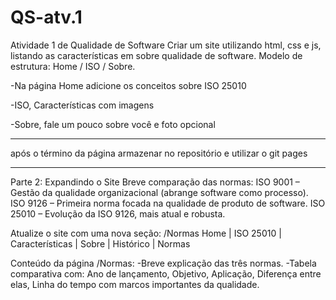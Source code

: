 # QS-atv.1
Atividade 1 de Qualidade de Software
Criar um site utilizando html, css e js, listando as características em  sobre qualidade de software. Modelo de estrutura: Home / ISO / Sobre.

-Na página  Home adicione os conceitos  sobre ISO 25010

-ISO, Características com imagens 

-Sobre, fale um pouco sobre você e foto opcional
- - - - - 
após o término da página armazenar no repositório e utilizar o git pages
- - - - -
Parte 2:
Expandindo o Site
Breve comparação das normas: ISO 9001 – Gestão da qualidade organizacional (abrange software como processo). ISO 9126 – Primeira norma focada na qualidade de produto de software.
ISO 25010 – Evolução da ISO 9126, mais atual e robusta.


Atualize o site com uma nova seção: /Normas
Home | ISO 25010 | Características | Sobre | Histórico | Normas

Conteúdo da página /Normas: 
-Breve explicação das três normas.
-Tabela comparativa com: Ano de lançamento, Objetivo, Aplicação, Diferença entre elas, Linha do tempo com marcos importantes da qualidade.
